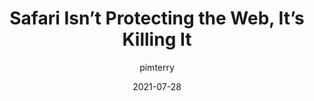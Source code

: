 ---
author: pimterry
date: 2021-07-28
publisher: httptoolkit
tags:
  - user-agents
  - meta
target_url: https://httptoolkit.tech/blog/safari-is-killing-the-web/
title: Safari Isn’t Protecting the Web, It’s Killing It
---